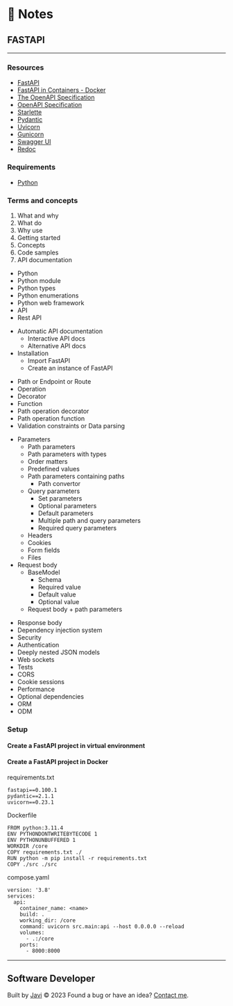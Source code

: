 # :memo: Notes
## FASTAPI
---
### Resources
- [FastAPI](https://fastapi.tiangolo.com/)
- [FastAPI in Containers - Docker](https://fastapi.tiangolo.com/deployment/docker/)
- [The OpenAPI Specification](https://github.com/OAI/OpenAPI-Specification)
- [OpenAPI Specification](https://swagger.io/specification/)
- [Starlette](https://www.starlette.io/)
- [Pydantic](https://docs.pydantic.dev/)
- [Uvicorn](https://www.uvicorn.org/)
- [Gunicorn](https://gunicorn.org/)
- [Swagger UI](https://github.com/swagger-api/swagger-ui)
- [Redoc](https://github.com/Redocly/redoc)
### Requirements
- [Python](https://www.python.org/)
### Terms and concepts
1. What and why
2. What do
3. Why use
4. Getting started
5. Concepts
6. Code samples
7. API documentation
- Python
- Python module
- Python types
- Python enumerations
- Python web framework
- API
- Rest API
* Automatic API documentation
  - Interactive API docs
  - Alternative API docs
* Installation
  - Import FastAPI
  - Create an instance of FastAPI
- Path or Endpoint or Route
- Operation
- Decorator
- Function
- Path operation decorator
- Path operation function
- Validation constraints or Data parsing
* Parameters
  - Path parameters
  - Path parameters with types
  - Order matters
  - Predefined values
  * Path parameters containing paths
    - Path convertor
  * Query parameters
    - Set parameters
    - Optional parameters
    - Default parameters
    - Multiple path and query parameters
    - Required query parameters
  - Headers
  - Cookies
  - Form fields
  - Files
* Request body
  * BaseModel
    - Schema
    - Required value
    - Default value
    - Optional value
  - Request body + path parameters
- Response body
- Dependency injection system
- Security
- Authentication
- Deeply nested JSON models
- Web sockets
- Tests
- CORS
- Cookie sessions
- Performance
- Optional dependencies
- ORM
- ODM
### Setup
#### Create a FastAPI project in virtual environment
#### Create a FastAPI project in Docker
requirements.txt
```
fastapi==0.100.1
pydantic==2.1.1
uvicorn==0.23.1
```
Dockerfile
```
FROM python:3.11.4
ENV PYTHONDONTWRITEBYTECODE 1
ENV PYTHONUNBUFFERED 1
WORKDIR /core
COPY requirements.txt ./
RUN python -m pip install -r requirements.txt
COPY ./src ./src
```
compose.yaml
```
version: '3.8'
services:
  api:
    container_name: <name>
    build: .
    working_dir: /core
    command: uvicorn src.main:api --host 0.0.0.0 --reload
    volumes:
      - .:/core
    ports:
      - 8000:8000
```
---
## Software Developer
Built by [Javi](https://javierandres.dev) :copyright: 2023
Found a bug or have an idea? [Contact me](https://javierandres.dev).
